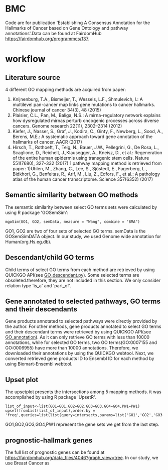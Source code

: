 # BMC
Code are for publication 'Establishing A Consensus Annotation for the Hallmarks of Cancer based on Gene Ontology and pathway annotations'.Data can be found at FairdomHub https://fairdomhub.org/programmes/137.

# workflow
## Literature source
4 different GO mapping methods are acquired from paper:
1)  Knijnenburg, T.A., Bismeijer, T., Wessels, L.F., Shmulevich, I.: A multilevel pan-cancer map links gene mutations to cancer hallmarks. Chinese journal of cancer 34(3), 48 (2015)
2)  Plaisier, C.L., Pan, M., Baliga, N.S.: A mirna-regulatory network explains how dysregulated mirnas perturb oncogenic processes across diverse cancers. Genome research 22(11), 2302–2314 (2012)
3)  Kiefer, J., Nasser, S., Graf, J., Kodira, C., Ginty, F., Newberg, L., Sood, A., Berens, M.E.: A systematic approach toward gene annotation of the hallmarks of cancer. AACR (2017)
4)   Hirsch, T., Rothoeft, T., Teig, N., Bauer, J.W., Pellegrini, G., De Rosa, L., Scaglione, D., Reichelt, J.,Klausegger, A., Kneisz, D., et al.: Regeneration of the entire human epidermis using transgenic stem cells. Nature 551(7680), 327–332 (2017)
1 pathway mapping method is retrieved from paper:
1)Uhlen, M., Zhang, C., Lee, S., Sjöstedt, E., Fagerberg, L., Bidkhori, G., Benfeitas, R., Arif, M., Liu, Z., Edfors, F., et al.: A pathology atlas of the human cancer transcriptome. Science 357(6352) (2017)

## Semantic similarity between GO methods
The semantic similarity between select GO terms sets were calculated by using R package 'GOSemSim':
```
mgoSim(GO1, GO2, semData, measure = "Wang", combine = "BMA")
```
GO1, GO2 are two of four sets of selected GO terms.  semData is the GOSemSimDATA object.  In our study,  we used Genome wide annotation for Human(org.Hs.eg.db).

## Descendant/child GO terms
Child terms of select GO terms from each method are retrieved by using QUICKGO API(see [GO_descendant.py](https://github.com/chestnzu1/BMC/blob/main/GO_descendants.py)). Some selected terms are obsoleted.therefore, they are not included in this section. We only consider relation type 'is_a' and 'part_of'. 

## Gene annotated to selected pathways, GO terms and their descendants 
Gene products annotated to selected pathways were directly provided by the author. For other methods, gene products annotated to select GO terms and their descendant terms were retrieved by using QUICKGO API(see [GO_annotation](https://github.com/chestnzu1/BMC/blob/main/GO_annotation.py)). As it can only retrieve GO terms with less than 10000 annotations, while for selected GO terms, two GO terms(GO:0007155 and GO:0006955) have more than 10000 annotations. Therefore, we downloaded their annotations by using the QUICKGO webtool. Next, we converted retrieved gene products ID to Ensembl ID for each method by using Biomart-Ensembl webtool.

## Upset plot
The upsetplot presents the intersections among 5 mapping methods. it was accomplished by using R package 'UpsetR'.
```
list_of_input<-list(GO1=GO1,GO2=GO2,GO3=GO3,GO4=GO4,PW1=PW1)
upset(fromList(list_of_input),order.by = 'freq',queries=list(list(query=intersects,params=list('GO1','GO2','GO3','GO4'),active=T),list(query=intersects,params=list('GO1','GO2','GO3','GO4','PW1'),active=T)))
```
GO1,GO2,GO3,GO4,PW1 represent the gene sets we get from the last step.

## prognostic-hallmark genes
The full list of prognostic genes can be found at https://fairdomhub.org/data_files/4046?graph_view=tree. In our study, we use Breast Cancer as 

